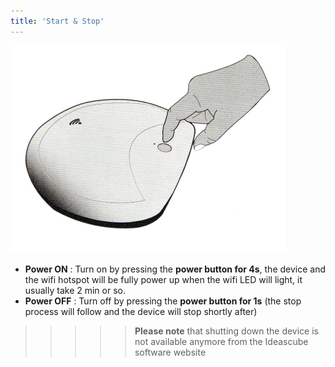 ```yaml
---
title: 'Start & Stop'
---
```


![](CAPpower_on_off.png)

* **Power ON** : Turn on by pressing the **power button for 4s**, the device and the wifi hotspot will be fully power up when the wifi LED will light, it usually take 2 min or so.
* **Power OFF** : Turn off by pressing the **power button for 1s** (the stop process will follow and the device will stop shortly after)

> >>>> **Please note** that shutting down the device is not available anymore from the Ideascube software website